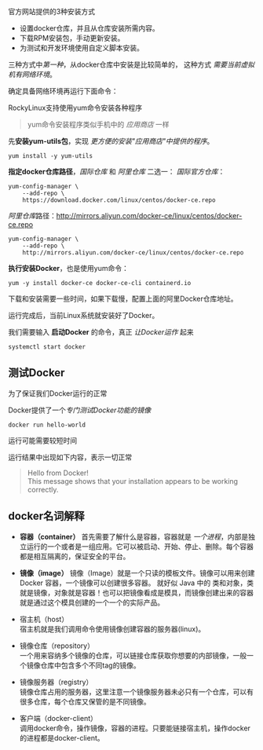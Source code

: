 
官方网站提供的3种安装方式  
- 设置docker仓库，并且从仓库安装所需内容。  
- 下载RPM安装包，手动更新安装。  
- 为测试和开发环境使用自定义脚本安装。  

三种方式中*第一种*，从docker仓库中安装是比较简单的，
这种方式 *需要当前虚拟机有网络环境*。

确定具备网络环境再运行下面命令：

RockyLinux支持使用yum命令安装各种程序  
> yum命令安装程序类似手机中的 *应用商店* 一样  
  
先**安装yum-utils包**，实现 *更方便的安装"应用商店"中提供的程序*。
```  
yum install -y yum-utils  
```  

**指定docker仓库路径**，*国际仓库* 和 *阿里仓库* 二选一：
*国际官方仓库*：
```  
yum-config-manager \  
    --add-repo \    
    https://download.docker.com/linux/centos/docker-ce.repo
```
*阿里仓库*路径：http://mirrors.aliyun.com/docker-ce/linux/centos/docker-ce.repo
```
yum-config-manager \  
    --add-repo \    
    http://mirrors.aliyun.com/docker-ce/linux/centos/docker-ce.repo
```

**执行安装Docker**，也是使用yum命令：
```
yum -y install docker-ce docker-ce-cli containerd.io
```

下载和安装需要一些时间，如果下载慢，配置上面的阿里Docker仓库地址。

运行完成后，当前Linux系统就安装好了Docker。

我们需要输入 **启动Docker** 的命令，真正 *让Docker运作* 起来
```
systemctl start docker
```


## 测试Docker  
  
为了保证我们Docker运行的正常  
  
Docker提供了一个*专门测试Docker功能的镜像*
```
docker run hello-world
```
  
运行可能需要较短时间

运行结果中出现如下内容，表示一切正常
> Hello from Docker!   
> This message shows that your installation appears to be working correctly.


## docker名词解释  
  
- **容器（container）**
首先需要了解什么是容器，容器就是 *一个进程*，内部是独立运行的一个或者是一组应用。它可以被启动、开始、停止、删除。每个容器都是相互隔离的，保证安全的平台。  
  
- **镜像（image）**
镜像（Image）就是一个只读的模板文件。镜像可以用来创建 Docker 容器，一个镜像可以创建很多容器。 就好似 Java 中的 类和对象，类就是镜像，对象就是容器！也可以把镜像看成是模具，而镜像创建出来的容器就是通过这个模具创建的一个一个的实际产品。  
  
- 宿主机（host）  
宿主机就是我们调用命令使用镜像创建容器的服务器(linux)。  
  
- 镜像仓库（repository）  
一个用来容纳多个镜像的仓库，可以链接仓库获取你想要的内部镜像，一般一个镜像仓库中包含多个不同tag的镜像。  
  
- 镜像服务器（registry）  
镜像仓库占用的服务器，这里注意一个镜像服务器未必只有一个仓库，可以有很多仓库，每个仓库又保管的是不同镜像。  
  
- 客户端（docker-client）  
调用docker命令，操作镜像，容器的进程。只要能链接宿主机，操作docker的进程都是docker-client。